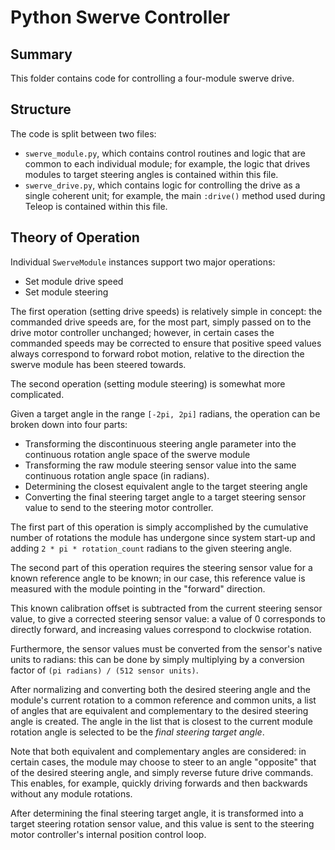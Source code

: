 # Python Swerve Controller

## Summary

This folder contains code for controlling a four-module swerve drive.

## Structure

The code is split between two files:
 * `swerve_module.py`, which contains control routines and logic that are
 common to each individual module; for example, the logic that drives modules
 to target steering angles is contained within this file.
 * `swerve_drive.py`, which contains logic for controlling the drive as a single
 coherent unit; for example, the main `:drive()` method used during Teleop is
 contained within this file.


## Theory of Operation

Individual `SwerveModule` instances support two major operations:
 * Set module drive speed
 * Set module steering

The first operation (setting drive speeds) is relatively simple in concept:
the commanded drive speeds are, for the most part, simply passed on to the drive
motor controller unchanged; however, in certain cases the commanded speeds may
be corrected to ensure that positive speed values always correspond to forward
robot motion, relative to the direction the swerve module has been steered towards.

The second operation (setting module steering) is somewhat more complicated.

Given a target angle in the range `[-2pi, 2pi]` radians,  the operation can be
broken down into four parts:
 * Transforming the discontinuous steering angle parameter into the continuous
   rotation angle space of the swerve module
 * Transforming the raw module steering sensor value into the same continuous
   rotation angle space (in radians).
 * Determining the closest equivalent angle to the target steering angle
 * Converting the final steering target angle to a target steering sensor value
   to send to the steering motor controller.

The first part of this operation is simply accomplished by the cumulative number
of rotations the module has undergone since system start-up and adding
`2 * pi * rotation_count` radians to the given steering angle.

The second part of this operation requires the steering sensor value for a
known reference angle to be known; in our case, this reference value is measured
with the module pointing in the "forward" direction.

This known calibration offset is subtracted from the current steering sensor
value, to give a corrected steering sensor value: a value of 0 corresponds to
directly forward, and increasing values correspond to clockwise rotation.

Furthermore, the sensor values must be converted from the sensor's native units
to radians: this can be done by simply multiplying by a conversion factor of
`(pi radians) / (512 sensor units)`.

After normalizing and converting both the desired steering angle and the
module's current rotation to a common reference and common units, a list of
angles that are equivalent and complementary to the desired steering angle is
created. The angle in the list that is closest to the current module rotation
angle is selected to be the _final steering target angle_.

Note that both equivalent and complementary angles are considered: in certain
cases, the module may choose to steer to an angle "opposite" that of the desired
steering angle, and simply reverse future drive commands. This enables, for example,
quickly driving forwards and then backwards without any module rotations.

After determining the final steering target angle, it is transformed into a
target steering rotation sensor value, and this value is sent to the steering
motor controller's internal position control loop.
